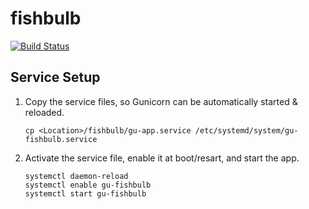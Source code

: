 # fishbulb

[![Build Status](https://travis-ci.com/zachdlang/fishbulb.svg?branch=master)](https://travis-ci.com/zachdlang/fishbulb)

## Service Setup
1. Copy the service files, so Gunicorn can be automatically started & reloaded.
	
	```
	cp <Location>/fishbulb/gu-app.service /etc/systemd/system/gu-fishbulb.service
	```

1. Activate the service file, enable it at boot/resart, and start the app.

	```
	systemctl daemon-reload
	systemctl enable gu-fishbulb
	systemctl start gu-fishbulb
	```